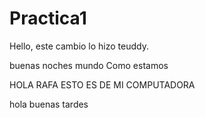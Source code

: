 # Practica1

Hello, este cambio lo hizo teuddy.

buenas noches mundo
Como estamos

HOLA RAFA ESTO ES DE MI COMPUTADORA

hola buenas tardes 
